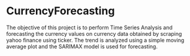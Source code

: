 # CurrencyForecasting
The objective of this project is to perform Time Series Analysis and forecasting the currency values on currency data obtained by scraping yahoo finance using ticker. The trend is analyzed using a simple moving average plot and the SARIMAX model is used for forecasting.
